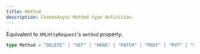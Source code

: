 ```yaml
---
title: Method
description: CosmosAsync Method type definition.
---
```


Equivalent to `XMLHttpRequest`'s `method` property.

```ts
type Method = "DELETE" | "GET" | "HEAD" | "PATCH" | "POST" | "PUT" | "SUB";
```
